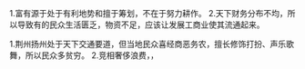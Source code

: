 1.富有源于处于有利地势和擅于筹划，不在于努力耕作。
2.天下财务分布不均，所以导致有的民众生活匮乏，物资不足，应该让发展工商业使其流通起来。

1.荆州扬州处于天下交通要道，但当地民众喜经商恶务农，擅长修饰打扮、声乐歌舞，所以民众多贫穷。
2.竞相奢侈浪费，，